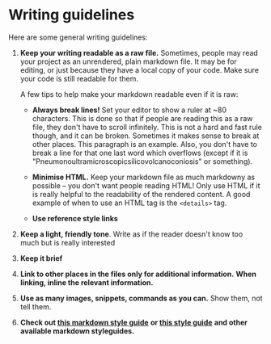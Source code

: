 # Writing guidelines

Here are some general writing guidelines:

1.  **Keep your writing readable as a raw file.**
    Sometimes, people may read your project as an unrendered, plain markdown
    file. It may be for editing, or just because they have a local copy 
    of your code. Make sure your code is still readable for them.

    A few tips to help make your markdown readable even if it is raw:

    - **Always break lines!** Set your editor to show a ruler at ~80 characters.
      This is done so that if people are reading this as a raw file, they don't
      have to scroll infinitely. 
      This is not a hard and fast rule though, and it can be broken.
      Sometimes it makes sense to break at other places. This paragraph is an example.
      Also, you don't have to break a line for that one last word which overflows 
      (except if it is "Pneumonoultramicroscopicsilicovolcanoconiosis" or something).

    - **Minimise HTML.** Keep your markdown file as much markdowny as possible – 
      you don't want people reading HTML! Only use HTML if it is really helpful
      to the readability of the rendered content. A good example of when to use
      an HTML tag is the `<details>` tag.
      
    - **Use reference style links**

2.  **Keep a light, friendly tone**. Write as if the reader doesn't know too much but
    is really interested

3.  **Keep it brief**

4.  **Link to other places in the files only for additional information.** 
    **When linking, inline the relevant information.**

5.  **Use as many images, snippets, commands as you can.** Show them, not tell them.

6.  **Check out [this markdown style guide](https://cirosantiilli.com/markdown-style-guide)**
    **or [this style guide](https://github.com/google/styleguide/blob/gh-pages/docguide/style.md)**
    **and other available markdown styleguides.**
